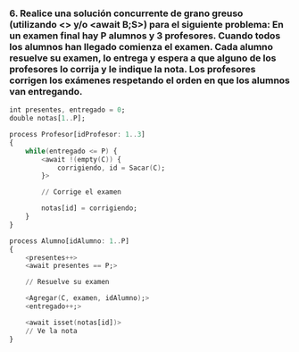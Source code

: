 ### 6. Realice una solución concurrente de grano greuso (utilizando <> y/o <await B;S>) para el siguiente problema: En un examen final hay P alumnos y 3 profesores. Cuando todos los alumnos han llegado comienza el examen. Cada alumno resuelve su examen, lo entrega y espera a que alguno de los profesores lo corrija y le indique la nota. Los profesores corrigen los exámenes respetando el orden en que los alumnos van entregando.

```ada
int presentes, entregado = 0;
double notas[1..P];

process Profesor[idProfesor: 1..3]
{
    while(entregado <= P) {
        <await !(empty(C)) {
            corrigiendo, id = Sacar(C);
        }>

        // Corrige el examen 

        notas[id] = corrigiendo;
    }
}

process Alumno[idAlumno: 1..P]
{
    <presentes++>
    <await presentes == P;>

    // Resuelve su examen

    <Agregar(C, examen, idAlumno);>
    <entregado++;>

    <await isset(notas[id])>
    // Ve la nota
}
```